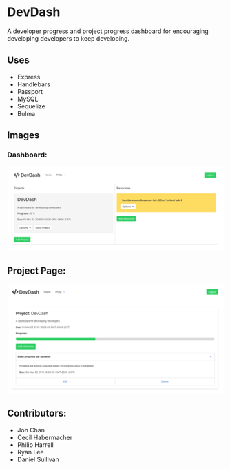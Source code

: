 # DevDash

A developer progress and project progress dashboard for encouraging developing developers to keep developing.

## Uses

* Express
* Handlebars
* Passport
* MySQL
* Sequelize
* Bulma

## Images

### Dashboard:

![Dashboard](/docs/dashboard-page.png)

## Project Page:

![Project Page](/docs/project-page.png)

## Contributors:

* Jon Chan
* Cecil Habermacher
* Philip Harrell
* Ryan Lee
* Daniel Sullivan
